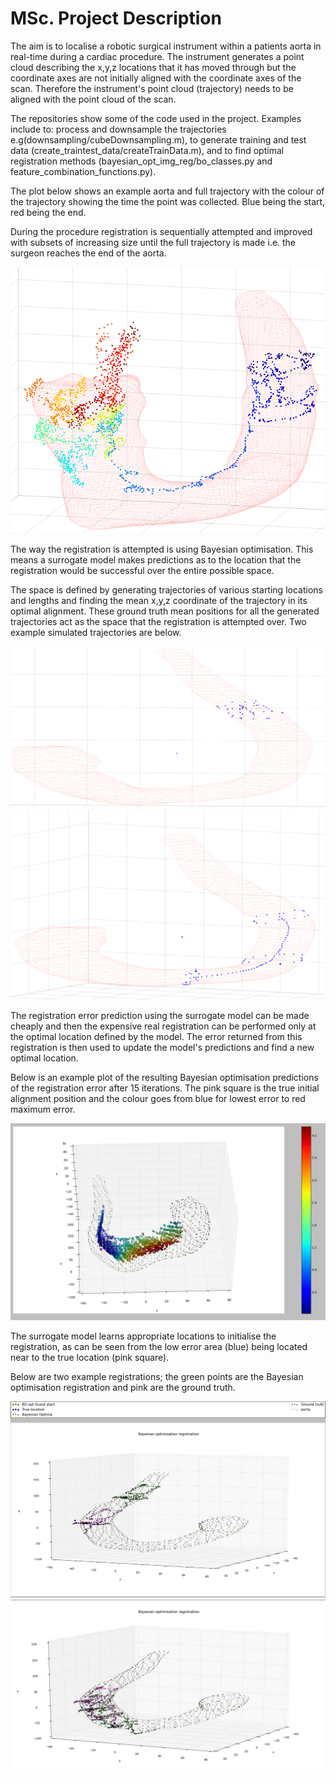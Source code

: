 # MSc. Project Description
The aim is to localise a robotic surgical instrument within a patients aorta in real-time during a cardiac procedure. The instrument generates a point cloud describing the x,y,z locations that it has moved through but the coordinate axes are not initially aligned with the coordinate axes of the scan. Therefore the instrument's point cloud (trajectory) needs to be aligned with the point cloud of the scan.

The repositories show some of the code used in the project. Examples include to: process and downsample the trajectories e.g(downsampling/cubeDownsampling.m), to generate training and test data (create_traintest_data/createTrainData.m), and to find optimal registration methods (bayesian_opt_img_reg/bo_classes.py and feature_combination_functions.py).

The plot below shows an example aorta and full trajectory with the colour of the trajectory showing the time the point was collected. Blue being the start, red being the end.

During the procedure registration is sequentially attempted and improved with subsets of increasing size until the full trajectory is made i.e. the surgeon reaches the end of the aorta.

![Aorta and trajectory](project_description_images/aorta_and_traj.png)

The way the registration is attempted is using Bayesian optimisation. This means a surrogate model makes predictions as to the location that the registration would be successful over the entire possible space.

The space is defined by generating trajectories of various starting locations and lengths and finding the mean x,y,z coordinate of the trajectory in its optimal alignment. These ground truth mean positions for all the generated trajectories act as the space that the registration is attempted over. Two example simulated trajectories are below.

![Simulated trajectory one](project_description_images/sim_traj1.png)
![Simulated trajectory two](project_description_images/sim_traj2.png)

The registration error prediction using the surrogate model can be made cheaply and then the expensive real registration can be performed only at the optimal location defined by the model. The error returned from this registration is then used to update the model's predictions and find a new optimal location.

Below is an example plot of the resulting Bayesian optimisation predictions of the registration error after 15 iterations. The pink square is the true initial alignment position and the colour goes from blue for lowest error to red maximum error.

![Bayesian optimisation predictions](project_description_images/BO_predictions.png)

The surrogate model learns appropriate locations to initialise the registration, as can be seen from the low error area (blue) being located near to the true location (pink square).

Below are two example registrations; the green points are the Bayesian optimisation registration and pink are the ground truth.

![Bayesian registration one](project_description_images/BO_reg.png)
![Bayesian registration two](project_description_images/BO_reg2.png)
